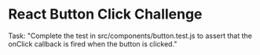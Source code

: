 # React Button Click Challenge

Task: "Complete the test in src/components/button.test.js to assert that the onClick callback is fired when the button is clicked."
